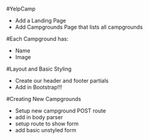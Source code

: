 #YelpCamp

* Add a Landing Page
* Add Campgrounds Page that lists all campgrounds

#Each Campground has:
* Name
* Image


#Layout and Basic Styling
* Create our header and footer partials
* Add in Bootstrap!!!


#Creating New Campgrounds
* Setup new campground POST route
* add in body parser
* setup route to show form
* add basic unstyled form
